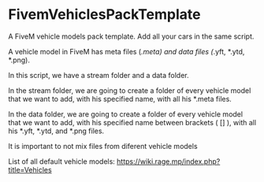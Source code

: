 # FivemVehiclesPackTemplate
A FiveM vehicle models pack template. Add all your cars in the same script.

A vehicle model in FiveM has meta files (*.meta) and data files (*.yft, *.ytd, *.png). 

In this script, we have a stream folder and a data folder. 


In the stream folder, we are going to create a folder of every vehicle model that we want to add, with his specified name, with all his *.meta files.

In the data folder, we are going to create a folder of every vehicle model that we want to add, with his specified name between brackets ( [] ), with all his *.yft, *.ytd, and *.png files. 

It is important to not mix files from diferent vehicle models

List of all default vehicle models: https://wiki.rage.mp/index.php?title=Vehicles

